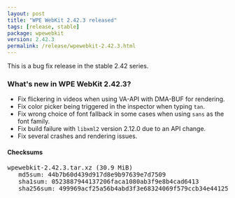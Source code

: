 ```yaml
---
layout: post
title: "WPE WebKit 2.42.3 released"
tags: [release, stable]
package: wpewebkit
version: 2.42.3
permalink: /release/wpewebkit-2.42.3.html
---
```


This is a bug fix release in the stable 2.42 series.

### What's new in WPE WebKit 2.42.3?

- Fix flickering in videos when using VA-API with DMA-BUF for rendering.
- Fix color picker being triggered in the inspector when typing `tan`.
- Fix wrong choice of font fallback in some cases when using `sans` as
  the font family.
- Fix build failure with `libxml2` version 2.12.0 due to an API change.
- Fix several crashes and rendering issues.

#### Checksums

<pre>
wpewebkit-2.42.3.tar.xz (30.9 MiB)
   md5sum: 44b7b60d439d917d8e9b97639e7d7509
   sha1sum: 0523887944137206faca1080ab3f9e8b4cad6413
   sha256sum: 499969acf25a56b4abd3f3e68324069f579ccb34e441259a5e04031b1f564daa
</pre>
